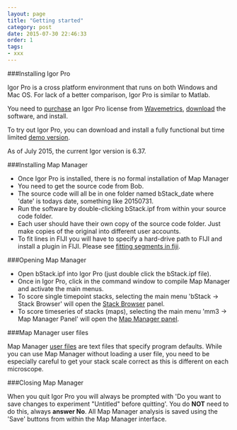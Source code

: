 ```yaml
---
layout: page
title: "Getting started"
category: post
date: 2015-07-30 22:46:33
order: 1
tags:
- xxx
---
```


###Installing Igor Pro

Igor Pro is a cross platform environment that runs on both Windows and Mac OS. For lack of a better comparison, Igor Pro is similar to Matlab.

You need to [purchase][2] an Igor Pro license from [Wavemetrics][1], [download][3] the software, and install.

To try out Igor Pro, you can download and install a fully functional but time limited [demo version][4].

As of July 2015, the current Igor version is 6.37.

###Installing Map Manager

 - Once Igor Pro is installed, there is no formal installation of Map Manager
 - You need to get the source code from Bob.
 - The source code will all be in one folder named bStack_date where 'date' is todays date, something like 20150731.
 - Run the software by double-clicking bStack.ipf from within your source code folder.
 - Each user should have their own copy of the source code folder. Just make copies of the original into different user accounts.
 - To fit lines in FIJI you will have to specify a hard-drive path to FIJI and install a plugin in FIJI. Please see [fitting segments in fiji][7].
 
###Opening Map Manager

 - Open bStack.ipf into Igor Pro (just double click the bStack.ipf file).
 - Once in Igor Pro, click in the command window to compile Map Manager and activate the main menus.
 - To score single timepoint stacks, selecting the main menu 'bStack -> Stack Browser' will open the [Stack Browser][6] panel.
 - To score timeseries of stacks (maps), selecting the main menu 'mm3 -> Map Manager Panel' will open the [Map Manager panel][5].

###Map Manager user files

Map Manager [user files][8] are text files that specify program defaults. While you can use Map Manager without loading a user file, you need to be especially careful to get your stack scale correct as this is different on each microscope.

###Closing Map Manager

When you quit Igor Pro you will always be prompted with 'Do you want to save changes to experiment "Untitled" before quitting'. You do **NOT** need to do this, always **answer No**. All Map Manager analysis is saved using the 'Save' buttons from within the Map Manager interface.

[1]: https://www.wavemetrics.com/index.html
[2]: https://www.wavemetrics.com/order/order1.php?type=Academic
[3]: https://www.wavemetrics.com/support/versions.htm
[4]: https://www.wavemetrics.com/support/demos.htm
[5]: /mapmanager/main-panel/
[6]: /mapmanager/stack-browser/
[7]: /mapmanager/fitting-segments-in-fiji/
[8]: /mapmanager/user-files/